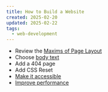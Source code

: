 ```yaml
---
title: How to Build a Website
created: 2025-02-20
updated: 2025-02-22
tags:
  - web-development
---
```


- Review the [Maxims of Page Layout](https://practicaltypography.com/maxims-of-page-layout.html)
- Choose [body text](https://practicaltypography.com/body-text.html)
- Add a 404 page
- Add CSS Reset
- [Make it accessible](notes/web-accessibility-checklist.md)
- [Improve performance](notes/web-performance-checklist.md)
